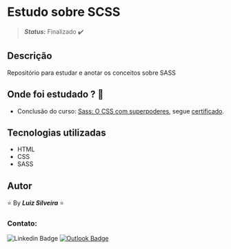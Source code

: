 <!-- :heavy_check_mark: -->
<!-- :construction: -->
# Estudo sobre SCSS
> **_Status:_** Finalizado :heavy_check_mark:

<!-- > **_Status:_** Em andamento :construction: -->

## Descrição

Repositório para estudar e anotar os conceitos sobre SASS

## Onde foi estudado ?  :scroll:

* Conclusão do curso: [Sass: O CSS com superpoderes](https://cursos.alura.com.br/course/sass-css-superpoderes), segue [certificado](https://cursos.alura.com.br/certificate/luiz-fsilveira/sass-css-superpoderes).


## Tecnologias utilizadas
* HTML
* CSS
* SASS


## Autor

:star: By **_Luiz Silveira_** :star:
### Contato:

![Linkedin Badge](https://img.shields.io/badge/-Luiz-blue?style=flat-square&logo=Linkedin&logoColor=white&link=https://www.linkedin.com/in/luiz-silveira-front-end/) [![Outlook Badge](https://img.shields.io/badge/-l.filiphis@hotmail.com-blue?style=flat-square&logo=microsoft-outlook&logoColor=white&link=mailto:l.filiphis@hotmail.com)](mailto:l.filiphis@hotmail)

